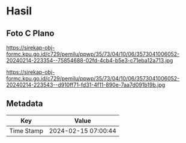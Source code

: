 # Hasil

## Foto C Plano

https://sirekap-obj-formc.kpu.go.id/c729/pemilu/ppwp/35/73/04/10/06/3573041006052-20240214-223354--75854688-02fd-4cb4-b5e3-c71eba12a713.jpg

https://sirekap-obj-formc.kpu.go.id/c729/pemilu/ppwp/35/73/04/10/06/3573041006052-20240214-223543--d910ff71-fd31-4f11-890e-7aa7d091b19b.jpg


## Metadata

| Key        | Value               |
| ---------- | ------------------- |
| Time Stamp | 2024-02-15 07:00:44 |



